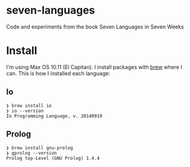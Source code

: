 # seven-languages
Code and experiments from the book Seven Languages in Seven Weeks

# Install

I'm using Max OS 10.11 (El Capitan). I install packages with [brew](http://brew.sh/) where I can. This is how I installed each language:

## Io

    ❯ brew install io
    ❯ io --version
    Io Programming Language, v. 20140919

## Prolog

    ❯ brew install gnu-prolog
    ❯ gprolog --version
    Prolog top-Level (GNU Prolog) 1.4.4
